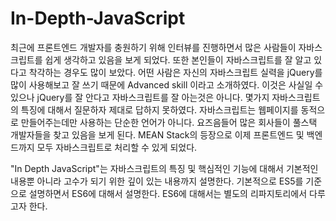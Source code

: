 # In-Depth-JavaScript
최근에 프론트엔드 개발자를 충원하기 위해 인터뷰를 진행하면서 많은 사람들이 자바스크립트를 쉽게 생각하고 있음을 보게 되었다. 또한 본인들이 자바스크립트를 잘 알고 있다고 착각하는 경우도 많이 보았다. 어떤 사람은 자신의 자바스크립트 실력을 jQuery를 많이 사용해보고 잘 쓰기 때문에 Advanced skill 이라고 소개하였다. 이것은 사실일 수 있으나 jQuery를 잘 안다고 자바스크립트를 잘 아는것은 아니다. 몇가지 자바스크립트의 특징에 대해서 질문하자 제대로 답하지 못하였다. 자바스크립트는 웹페이지를 동적으로 만들어주는데만 사용하는 단순한 언어가 아니다. 요즈음들어 많은 회사들이 풀스택 개발자들을 찾고 있음을 보게 된다. MEAN Stack의 등장으로 이제 프론트엔드 및 백엔드까지 모두 자바스크립트로 처리할 수 있게 되었다.

"In Depth JavaScript"는 자바스크립트의 특징 및 핵심적인 기능에 대해서 기본적인 내용뿐 아니라 고수가 되기 위한 깊이 있는 내용까지 설명한다. 기본적으로 ES5를 기준으로 설명하면서 ES6에 대해서 설명한다. ES6에 대해서는 별도의 리파지토리에서 다루고자 한다.
